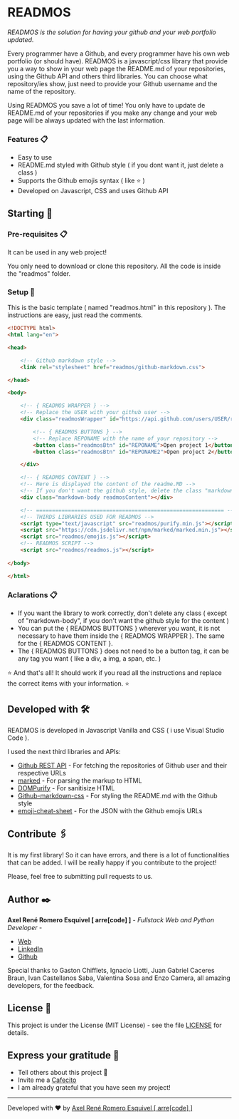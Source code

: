 # READMOS

_READMOS is the solution for having your github and your web portfolio updated._

Every programmer have a Github, and every programmer have his own web portfolio (or should have). READMOS is a javascript/css library that provide you a way to show in your web page the README.md of your repositories, using the Github API and others third libraries. You can choose what repository/ies show, just need to provide your Github username and the name of the repository.

Using READMOS you save a lot of time! You only have to update de README.md of your repositories if you make any change and your web page will be always updated with the last information.  

### Features 📋
* Easy to use
* README.md styled with Github style ( if you dont want it, just delete a class )
* Supports the Github emojis syntax ( like :star: )
* Developed on Javascript, CSS and uses Github API

## Starting 🚀


### Pre-requisites 📋
It can be used in any web project!

You only need to download or clone this repository. All the code is inside the "readmos" folder.


### Setup 🔧

This is the basic template ( named "readmos.html" in this repository ). The instructions are easy, just read the comments.

```html
<!DOCTYPE html>
<html lang="en">

<head>

    <!-- Github markdown style -->
    <link rel="stylesheet" href="readmos/github-markdown.css">

</head>

<body>

    <!-- { READMOS WRAPPER } -->
    <!-- Replace the USER with your github user -->
    <div class="readmosWrapper" id="https://api.github.com/users/USER/repos">

        <!-- { READMOS BUTTONS } -->
        <!-- Replace REPONAME with the name of your repository -->
        <button class="readmosBtn" id="REPONAME">Open project 1</button>
        <button class="readmosBtn" id="REPONAME2">Open project 2</button>

    </div>

    <!-- { READMOS CONTENT } -->
    <!-- Here is displayed the content of the readme.MD -->
    <!-- If you don't want the github style, delete the class "markdown-body" -->
    <div class="markdown-body readmosContent"></div>

    <!-- =========================================================== -->
    <!-- THIRDS LIBRARIES USED FOR READMOS -->
    <script type="text/javascript" src="readmos/purify.min.js"></script>
    <script src="https://cdn.jsdelivr.net/npm/marked/marked.min.js"></script>
    <script src="readmos/emojis.js"></script>
    <!-- READMOS SCRIPT -->
    <script src="readmos/readmos.js"></script>
    
</body>

</html>
```

### Aclarations 📋

* If you want the library to work correctly, don't delete any class ( except of "markdown-body", if you don't want the github style for the content ) 
* You can put the { READMOS BUTTONS } wherever you want, it is not necessary to have them inside the { READMOS WRAPPER }. The same for the { READMOS CONTENT }.
* The { READMOS BUTTONS } does not need to be a button tag, it can be any tag you want ( like a div, a img, a span, etc. )

:star: And that's all! It should work if you read all the instructions and replace the correct items with your information. :star:

## Developed with 🛠️

READMOS is developed in Javascript Vanilla and CSS ( i use Visual Studio Code ).

I used the next third libraries and APIs:

* [Github REST API](https://docs.github.com/en/rest) - For fetching the repositories of Github user and their respective URLs
* [marked](https://github.com/markedjs/marked) - For parsing the markup to HTML
* [DOMPurify](https://github.com/cure53/DOMPurify) - For sanitisize HTML
* [Github-markdown-css](https://github.com/sindresorhus/github-markdown-css) - For styling the README.md with the Github style
* [emoji-cheat-sheet](https://github.com/ikatyang/emoji-cheat-sheet/blob/master/README.md
) - For the JSON with the Github emojis URLs

## Contribute 🖇️

It is my first library! So it can have errors, and there is a lot of functionalities that can be added. I will be really happy if you contribute to the project!

Please, feel free to submitting pull requests to us.

## Author ✒️

**Axel René Romero Esquivel [ arre[code] ]** - *Fullstack Web and Python Developer* - 

* [Web](https://www.arrecode.com) 
* [LinkedIn](https://www.linkedin.com/in/arrecode/)
* [Github](https://github.com/axelromero99)

Special thanks to Gaston Chifflets, Ignacio Liotti, Juan Gabriel Caceres Braun, Ivan Castellanos Saba, Valentina Sosa and Enzo Camera, all amazing developers, for the feedback.

## License 📄

This project is under the License (MIT License) - see the file [LICENSE](LICENSE.md) for details.

## Express your gratitude 🎁

* Tell others about this project 📢
* Invite me a [Cafecito](https://cafecito.app/arrecode)
* I am already grateful that you have seen my project!


---
Developed with ❤️ by [Axel René Romero Esquivel [ arre[code] ]](https:www.arrecode.com) 
